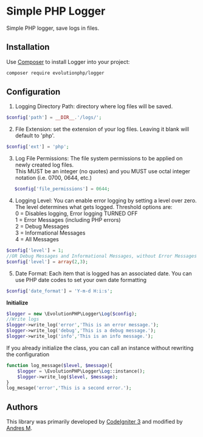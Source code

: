 # Simple PHP Logger

Simple PHP logger, save logs in files.

## Installation

Use [Composer](http://getcomposer.org) to install Logger into your project:
```bash
composer require evolutionphp/logger
```


## Configuration

1. Logging Directory Path: directory where log files will be saved.
```php
$config['path'] = __DIR__.'/logs/';
```
2. File Extension: set the extension of your log files. Leaving it blank will default to 'php'.
```php
$config['ext'] = 'php';
```
3. Log File Permissions: The file system permissions to be applied on newly created log files.   
This MUST be an integer (no quotes) and you MUST use octal integer notation (i.e. 0700, 0644, etc.)
```php
   $config['file_permissions'] = 0644;
```
4. Logging Level: You can enable error logging by setting a level over zero. The level determines what gets logged. Threshold options are:  
0 = Disables logging, Error logging TURNED OFF  
1 = Error Messages (including PHP errors)  
2 = Debug Messages  
3 = Informational Messages  
4 = All Messages
```php
$config['level'] = 1;
//OR Debug Messages and Informational Messages, without Error Messages
$config['level'] = array(2,3);
```
5. Date Format: Each item that is logged has an associated date. You can use PHP date codes to set your own date formatting 
```php
$config['date_format'] = 'Y-m-d H:i:s';
```

**Initialize**
```php
$logger = new \EvolutionPHP\Logger\Log($config);
//Write logs
$logger->write_log('error','This is an error message.');
$logger->write_log('debug','This is a debug message.');
$logger->write_log('info','This is an info message.');
```
If you already initialize the class, you can call an instance without rewriting the configuration
```php
function log_message($level, $message){
    $logger = \EvolutionPHP\Logger\Log::instance();
    $logger->write_log($level, $message);
}
log_mesage('error','This is a second error.');
```

## Authors

This library was primarily developed by [CodeIgniter 3](https://codeigniter.com/) and modified by [Andres M](https://twitter.com/EvolutionPHP).
